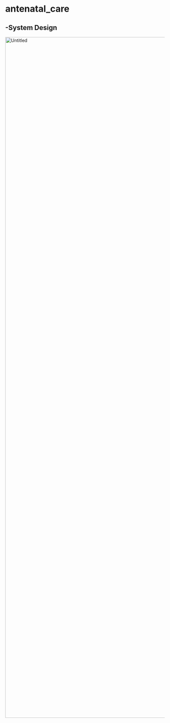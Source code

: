 # antenatal_care


## -System Design
<img width="2144" alt="Untitled" src="https://github.com/YoussifTaha/antenatal_care/assets/136083166/a42e36db-182c-4e25-9aaa-a779aae6ab2c">

 
